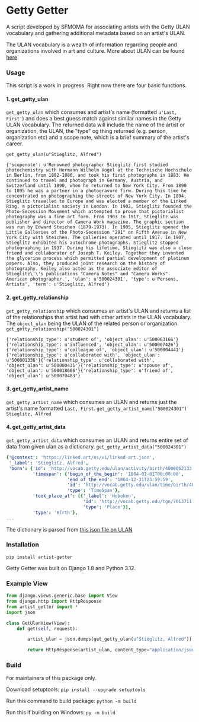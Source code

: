 # Getty Getter

A script developed by SFMOMA for associating artists with the Getty ULAN vocabulary and gathering additional metadata
based on an artist's ULAN.

The ULAN vocabulary is a wealth of information regarding people and organizations involved in art and culture. More
about ULAN can be found [here](http://www.getty.edu/research/tools/vocabularies/ulan/about.html).

### Usage

This script is a work in progress. Right now there are four basic functions.

#### 1. get_getty_ulan

`get_getty_ulan` which consumes and artist's name (formatted    `u'Last, First'`) and does a best guess match against
similar names in the Getty ULAN vocabulary. The returned data will include the name of the artist or organization, the
ULAN, the "type" og thing returned (e.g. person, organization etc) and a scope note, which is a brief summary of the
artist's career.

`get_getty_ulan(u"Stieglitz, Alfred")`

```
{'scopenote': u'Renowned photographer Stieglitz first studied photochemistry with Hermann Wilhelm Vogel at the Technische Hochschule in Berlin, from 1882-1886, and took his first photographs in 1883. He continued to travel and photograph in Germany, Austria, and Switzerland until 1890, when he returned to New York City. From 1890 to 1895 he was a partner in a photogravure firm. During this time he concentrated on photographing the streets of New York City. In 1894, Stieglitz travelled to Europe and was elected a member of the Linked Ring, a pictorialist society in London. In 1902, Stieglitz founded the Photo-Secession Movement which attempted to prove that pictorialist photography was a fine art form. From 1903 to 1917, Stieglitz was publisher and director of Camera Work magazine. The graphic section was run by Edward Steichen (1879-1973). In 1905, Stieglitz opened the Little Galleries of the Photo-Secession "291" on Fifth Avenue in New York City with Steichen. The galleries operated until 1917. In 1907, Stieglitz exhibited his autochrome photographs. Stieglitz stopped photographing in 1937. During his lifetime, Stieglitz was also a close friend and collaborator of Joseph T. Keiley. Together they invented the glycerine process which permitted partial development of platinum papers. Also, they produced joint research on the history of photography. Keiley also acted as the associate editor of Stieglitz\'\'s publications "Camera Notes" and "Camera Works". American photographer.', 'ulan': u'500024301', 'type': u'Persons, Artists', 'term': u'Stieglitz, Alfred'}
```

#### 2. get_getty_relationship

`get_getty_relationship` which consumes an artist's ULAN and returns a list of the relationships that artist had with
other artists in the ULAN vocabulary. The `object_ulan` being the ULAN of the related person or organization.
`get_getty_relationship("500024301")`

```
{'relationship_type': u'student of', 'object_ulan': u'500063166'}{'relationship_type': u'influenced', 'object_ulan': u'500007426'}{'relationship_type': u'colleague of', 'object_ulan': u'500004441'}{'relationship_type': u'collaborated with', 'object_ulan': u'500001336'}{'relationship_type': u'collaborated with', 'object_ulan': u'500000431'}{'relationship_type': u'spouse of', 'object_ulan': u'500018666'}{'relationship_type': u'friend of', 'object_ulan': u'500070483'}
```

#### 3. get_getty_artist_name

`get_getty_artist_name` which consumes an ULAN and returns just the artist's name formatted `Last, First`.
`get_getty_artist_name("500024301")`
```Stieglitz, Alfred```

#### 4. get_getty_artist_data

`get_getty_artist_data` which consumes an ULAN and returns entire set of data from given ulan as a dictionary.
`get_getty_artist_data("500024301")`

```yaml
{'@context': 'https://linked.art/ns/v1/linked-art.json',
 '_label': 'Stieglitz, Alfred',
 'born': {'id': 'http://vocab.getty.edu/ulan/activity/birth/4000062133',
          'timespan': {'begin_of_the_begin': '1864-01-01T00:00:00',
                       'end_of_the_end': '1864-12-31T23:59:59',
                       'id': 'http://vocab.getty.edu/ulan/time/birth/4000062133',
                       'type': 'TimeSpan'},
          'took_place_at': [{'_label': 'Hoboken',
                             'id': 'http://vocab.getty.edu/tgn/7013711-place',
                             'type': 'Place'}],
          'type': 'Birth'},
...
  ```

The dictionary is parsed from [this json file on ULAN](http://vocab.getty.edu/ulan/500024301.json)

### Installation

`pip install artist-getter`

Getty Getter was built on Django 1.8 and Python 3.12.

### Example View

```python
from django.views.generic.base import View
from django.http import HttpResponse
from artist_getter import *
import json

class GetUlanView(View):
	def get(self, request):

		artist_ulan = json.dumps(get_getty_ulan(u"Stieglitz, Alfred"))

		return HttpResponse(artist_ulan, content_type="application/json")
```

### Build

For maintainers of this package only.

Download setuptools:
`pip install --upgrade setuptools`

Run this command to build package:
`python -m build`

Run this if building on Windows:
`py -m build`
